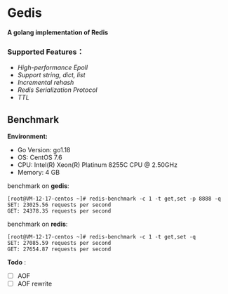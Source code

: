 
# Gedis

**A golang implementation of Redis**


### Supported Features：

- _High-performance Epoll_
- _Support string, dict, list_
- _Incremental rehash_
- _Redis Serialization Protocol_
- _TTL_


## Benchmark
**Environment:**

- Go Version: go1.18
- OS: CentOS 7.6
- CPU: Intel(R) Xeon(R) Platinum 8255C CPU @ 2.50GHz
- Memory: 4 GB

benchmark on **gedis**:
```text
[root@VM-12-17-centos ~]# redis-benchmark -c 1 -t get,set -p 8888 -q
SET: 23025.56 requests per second
GET: 24378.35 requests per second
```
benchmark on **redis**:
```text
[root@VM-12-17-centos ~]# redis-benchmark -c 1 -t get,set -q
SET: 27085.59 requests per second
GET: 27654.87 requests per second
```

**Todo** :

- [ ] AOF
- [ ] AOF rewrite